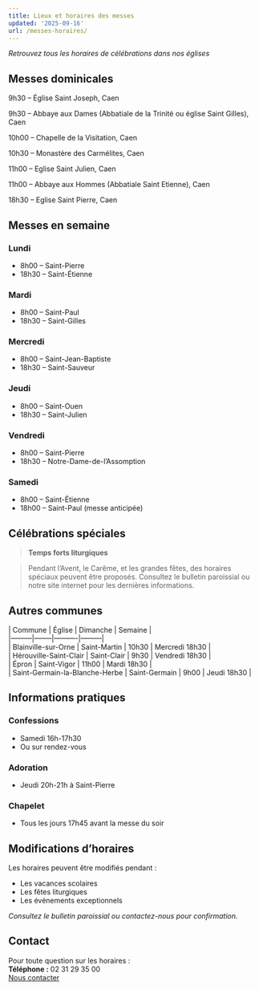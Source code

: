 ```yaml
---
title: Lieux et horaires des messes
updated: '2025-09-16'
url: /messes-horaires/
---
```


_Retrouvez tous les horaires de célébrations dans nos églises_

## Messes dominicales

9h30 – Église Saint Joseph, Caen

9h30 – Abbaye aux Dames (Abbatiale de la Trinité ou église Saint Gilles), Caen

10h00 – Chapelle de la Visitation, Caen

10h30 – Monastère des Carmélites, Caen

11h00 – Eglise Saint Julien, Caen

11h00 – Abbaye aux Hommes (Abbatiale Saint Etienne), Caen

18h30 – Eglise Saint Pierre, Caen

## Messes en semaine

### Lundi

  * 8h00 – Saint-Pierre
  * 18h30 – Saint-Étienne

### Mardi

  * 8h00 – Saint-Paul
  * 18h30 – Saint-Gilles

### Mercredi

  * 8h00 – Saint-Jean-Baptiste
  * 18h30 – Saint-Sauveur

### Jeudi

  * 8h00 – Saint-Ouen
  * 18h30 – Saint-Julien

### Vendredi

  * 8h00 – Saint-Pierre
  * 18h30 – Notre-Dame-de-l’Assomption

### Samedi

  * 8h00 – Saint-Étienne
  * 18h00 – Saint-Paul (messe anticipée)

## Célébrations spéciales

> **Temps forts liturgiques**

> Pendant l’Avent, le Carême, et les grandes fêtes, des horaires spéciaux peuvent être proposés. Consultez le bulletin paroissial ou notre site internet pour les dernières informations.

## Autres communes

| Commune | Église | Dimanche | Semaine |  
|———|——–|———-|———|  
| Blainville-sur-Orne | Saint-Martin | 10h30 | Mercredi 18h30 |  
| Hérouville-Saint-Clair | Saint-Clair | 9h30 | Vendredi 18h30 |  
| Épron | Saint-Vigor | 11h00 | Mardi 18h30 |  
| Saint-Germain-la-Blanche-Herbe | Saint-Germain | 9h00 | Jeudi 18h30 |

## Informations pratiques

### Confessions

  * Samedi 16h-17h30
  * Ou sur rendez-vous

### Adoration

  * Jeudi 20h-21h à Saint-Pierre

### Chapelet

  * Tous les jours 17h45 avant la messe du soir

## Modifications d’horaires

Les horaires peuvent être modifiés pendant :

  * Les vacances scolaires
  * Les fêtes liturgiques
  * Les événements exceptionnels

_Consultez le bulletin paroissial ou contactez-nous pour confirmation._

## Contact

Pour toute question sur les horaires :  
**Téléphone :** 02 31 29 35 00  
[Nous contacter](/infos/contact)